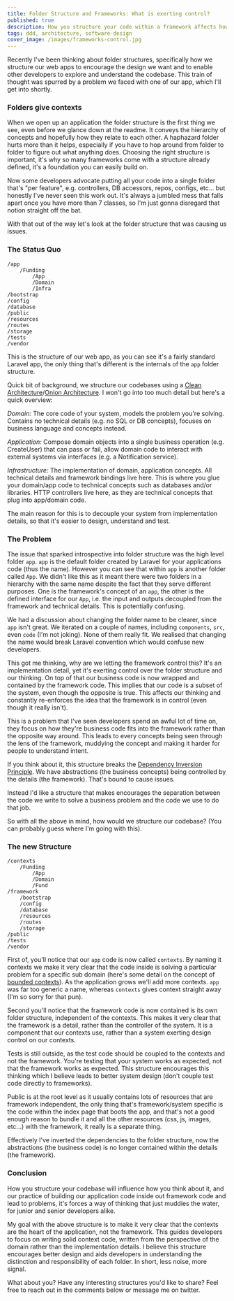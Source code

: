 ```yaml
---
title: Folder Structure and Frameworks: What is exerting control?
published: true
description: How you structure your code within a framework affects how you think about your system, what problems can this cause and can we solve them?
tags: ddd, architecture, software-design
cover_image: /images/frameworks-control.jpg
---
```

Recently I've been thinking about folder structures, specifically how we structure our web apps to encourage the design we want and to enable other developers to explore and understand the codebase. This train of thought was spurred by a problem we faced with one of our app, which I'll get into shortly.

### Folders give contexts
When we open up an application the folder structure is the first thing we see, even before we glance down at the readme. It conveys the hierarchy of concepts and hopefully how they relate to each other. A haphazard folder hurts more than it helps, especially if you have to hop around from folder to folder to figure out what anything does. Choosing the right structure is important, it's why so many frameworks come with a structure already defined, it's a foundation you can easily build on.

Now some developers advocate putting all your code into a single folder that's "per feature", e.g. controllers, DB accessors, repos, configs, etc... but honestly I've never seen this work out. It's always a jumbled mess that falls apart once you have more than 7 classes, so I'm just gonna disregard that notion straight off the bat.

With that out of the way let's look at the folder structure that was causing us issues.

### The Status Quo

```
/app
    /Funding
    	/App
	    /Domain
	    /Infra
/bootstrap
/config
/database
/public
/resources
/routes
/storage
/tests
/vendor
```

This is the structure of our web app, as you can see it's a fairly standard Laravel app, the only thing that's different is the internals of the `app` folder structure.

Quick bit of background, we structure our codebases using a [Clean Architecture](https://barryosull.com/blog/cleaning-up-your-codebase-with-a-clean-architecture/)/[Onion Architecture](https://www.codeguru.com/csharp/csharp/cs_misc/designtechniques/understanding-onion-architecture.html). I won't go into too much detail but here's a quick overview:

*Domain:* The core code of your system, models the problem you're solving. Contains no technical details (e.g. no SQL or DB concepts), focuses on business language and concepts instead.

*Application:* Compose domain objects into a single business operation (e.g. CreateUser) that can pass or fail, allow domain code to interact with external systems via interfaces (e.g. a Notification service). 

*Infrastructure:* The implementation of domain, application concepts. All technical details and framework bindings live here. This is where you glue your domain/app code to technical concepts such as databases and/or libraries. HTTP controllers live here, as they are technical concepts that plug into app/domain code.

The main reason for this is to decouple your system from implementation details, so that it's easier to design, understand and test.

### The Problem

The issue that sparked introspective into folder structure was the high level folder `app`. `app` is the default folder created by Laravel for your applications code (thus the name). However you can see that within `app` is another folder called `App`. We didn't like this as it meant there were two folders in a hierarchy with the same name despite the fact that they serve different purposes. One is the framework's concept of an `app`, the other is the defined interface for our `App`, i.e. the input and outputs decoupled from the framework and technical details. This is potentially confusing.

We had a discussion about changing the folder name to be clearer, since `app` isn't great. We iterated on a couple of names, including `components`, `src`, even `code` (I'm not joking). None of them really fit. We realised that changing the name would break Laravel convention which would confuse new developers. 

This got me thinking, why are we letting the framework control this? It's an implementation detail, yet it's exerting control over the folder structure and our thinking. On top of that our business code is now wrapped and contained by the framework code. This implies that our code is a subset of the system, even though the opposite is true. This affects our thinking and constantly re-enforces the idea that the framework is in control (even though it really isn't).

This is a problem that I've seen developers spend an awful lot of time on, they focus on how they're business code fits into the framework rather than the opposite way around. This leads to every concepts being seen through the lens of the framework, muddying the concept and making it harder for people to understand intent.

If you think about it, this structure breaks the [Dependency Inversion Principle](https://stackify.com/dependency-inversion-principle/). We have abstractions (the business concepts) being controlled by the details (the framework). That's bound to cause issues.

Instead I'd like a structure that makes encourages the separation between the code we write to solve a business problem and the code we use to do that job. 

So with all the above in mind, how would we structure our codebase? (You can probably guess where I'm going with this).

### The new Structure

```
/contexts
	/Funding
		/App
		/Domain
		/Fund
/framework
	/bootstrap
	/config
	/database
	/resources
	/routes
	/storage
/public
/tests
/vendor
```

First of, you'll notice that our `app` code is now called `contexts`. By naming it contexts we make it very clear that the code inside is solving a particular problem for a specific sub domain (here's some detail on the concept of [bounded contexts](https://martinfowler.com/bliki/BoundedContext.html)). As the application grows we'll add more contexts. `app` was far too generic a name, whereas `contexts` gives context straight away (I'm so sorry for that pun).

Second you'll notice that the framework code is now contained is its own folder structure, independent of the contexts. This makes it very clear that the framework is a detail, rather than the controller of the system. It is a component that our contexts use, rather than a system exerting design control on our contexts.

Tests is still outside, as the test code should be coupled to the contexts and not the framework. You're testing that your system works as expected, not that the framework works as expected. This structure encourages this thinking which I believe leads to better system design (don't couple test code directly to frameworks).

Public is at the root level as it usually contains lots of resources that are framework independent, the only thing that's framework/system specific is the code within the index page that boots the app, and that's not a good enough reason to bundle it and all the other resources (css, js, images, etc...) with the framework, it really is a separate thing.

Effectively I've inverted the dependencies to the folder structure, now the abstractions (the business code) is no longer contained within the details (the framework).

### Conclusion
How you structure your codebase will influence how you think about it, and our practice of building our application code inside out framework code and lead to problems, it's forces a way of thinking that just muddies the water, for junior and senior developers alike.

My goal with the above structure is to make it very clear that the contexts are the heart of the application, not the framework. This guides developers to focus on writing solid context code, written from the perspective of the domain rather than the implementation details. I believe this structure encourages better design and aids developers in understanding the distinction and responsibility of each folder. In short, less noise, more signal.

What about you? Have any interesting structures you'd like to share? Feel free to reach out in the comments below or message me on twitter.
